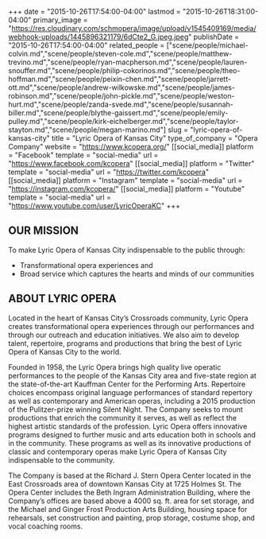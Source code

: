 +++
date = "2015-10-26T17:54:00-04:00"
lastmod = "2015-10-26T18:31:00-04:00"
primary_image = "https://res.cloudinary.com/schmopera/image/upload/v1545409169/media/webhook-uploads/1445896321179/6dCte2_G.jpeg.jpeg"
publishDate = "2015-10-26T17:54:00-04:00"
related_people = ["scene/people/michael-colvin.md","scene/people/steven-cole.md","scene/people/matthew-trevino.md","scene/people/ryan-macpherson.md","scene/people/lauren-snouffer.md","scene/people/philip-cokorinos.md","scene/people/theo-hoffman.md","scene/people/peixin-chen.md","scene/people/jarrett-ott.md","scene/people/andrew-wilkowske.md","scene/people/james-robinson.md","scene/people/john-pickle.md","scene/people/weston-hurt.md","scene/people/zanda-svede.md","scene/people/susannah-biller.md","scene/people/blythe-gaissert.md","scene/people/emily-pulley.md","scene/people/kirk-eichelberger.md","scene/people/taylor-stayton.md","scene/people/megan-marino.md"]
slug = "lyric-opera-of-kansas-city"
title = "Lyric Opera of Kansas City"
type_of_company = "Opera Company"
website = "https://www.kcopera.org/"
[[social_media]]
platform = "Facebook"
template = "social-media"
url = "https://www.facebook.com/kcopera"
[[social_media]]
platform = "Twitter"
template = "social-media"
url = "https://twitter.com/kcopera"
[[social_media]]
platform = "Instagram"
template = "social-media"
url = "https://instagram.com/kcopera/"
[[social_media]]
platform = "Youtube"
template = "social-media"
url = "https://www.youtube.com/user/LyricOperaKC"
+++

## OUR MISSION

To make Lyric Opera of Kansas City indispensable to the public through:

- Transformational opera experiences and
- Broad service which captures the hearts and minds of our communities

## ABOUT LYRIC OPERA

Located in the heart of Kansas City’s Crossroads community, Lyric Opera creates transformational opera experiences through our performances and through our outreach and education initiatives. We also aim to develop talent, repertoire, programs and productions that bring the best of Lyric Opera of Kansas City to the world.

Founded in 1958, the Lyric Opera brings high quality live operatic performances to the people of the Kansas City area and five-state region at the state-of-the-art Kauffman Center for the Performing Arts. Repertoire choices encompass original language performances of standard repertory as well as contemporary and American operas, including a 2015 production of the Pulitzer-prize winning Silent Night.  The Company seeks to mount productions that enrich the community it serves, as well as reflect the highest artistic standards of the profession. Lyric Opera offers innovative programs designed to further music and arts education both in schools and in the community. These programs as well as its innovative productions of classic and contemporary operas make Lyric Opera of Kansas City indispensable to the community.

The Company is based at the Richard J. Stern Opera Center located in the East Crossroads area of downtown Kansas City at 1725 Holmes St.  The Opera Center includes the Beth Ingram Administration Building, where the Company’s offices are based above a 4000 sq. ft. area for set storage, and the Michael and Ginger Frost Production Arts Building, housing space for rehearsals, set construction and painting, prop storage, costume shop, and vocal coaching rooms.
